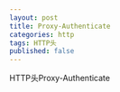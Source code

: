 ```yaml
---
layout: post
title: Proxy-Authenticate
categories: http
tags: HTTP头
published: false
---
```


HTTP头Proxy-Authenticate
